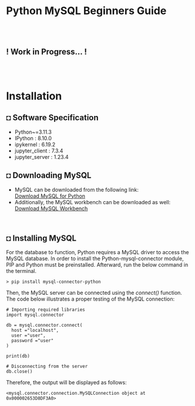 # Python MySQL Beginners Guide

<br/><br/>

## ! Work in Progress... ! 

<br/><br/>

# Installation
## ◘ Software Specification
* Python~=3.11.3
* IPython : 8.10.0
* ipykernel : 6.19.2
* jupyter_client : 7.3.4
* jupyter_server : 1.23.4

## ◘ Downloading MySQL
* MySQL can be downloaded from the following link: <br/>
[Download MySQL for Python](https://dev.mysql.com/downloads/mysql/) 
* Additionally, the MySQL workbench can be downloaded as well:  <br/>
[Download MySQL Workbench](https://dev.mysql.com/downloads/workbench/)

<br/>

## ◘ Installing MySQL
For the database to function, Python requires a MySQL driver to access the MySQL database. In order to install the Python-mysql-connector module, PIP and Python must be preinstalled. Afterward, run the below command in the terminal.
```
> pip install mysql-connector-python
```
Then, the MySQL server can be connected using the *connect()* function. The code below illustrates a proper testing of the MySQL connection: 
```py3
# Importing required libraries
import mysql.connector
  
db = mysql.connector.connect(
  host ="localhost",
  user ="user",
  password ="user"
)
 
print(db)
  
# Disconnecting from the server
db.close()
```
Therefore, the output will be displayed as follows:
```py3
<mysql.connector.connection.MySQLConnection object at 0x000002653D8DF3A0>

```

